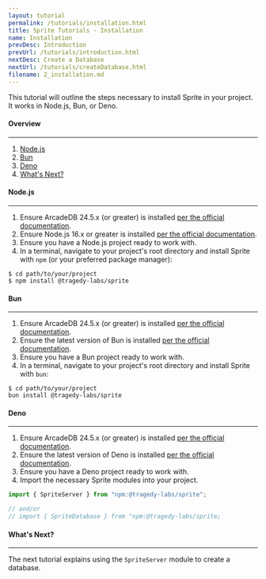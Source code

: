 ```yaml
---
layout: tutorial
permalink: /tutorials/installation.html
title: Sprite Tutorials - Installation
name: Installation
prevDesc: Introduction
prevUrl: /tutorials/introduction.html
nextDesc: Create a Database
nextUrl: /tutorials/createDatabase.html
filename: 2_installation.md
---
```


This tutorial will outline the steps necessary to install Sprite in your project. It works in Node.js, Bun, or Deno.

#### Overview
---

1. [Node.js](#nodejs)
2. [Bun](#bun)
3. [Deno](#deno)
4. [What's Next?](#whats-next)

#### Node.js
---

1. Ensure ArcadeDB 24.5.x (or greater) is installed [per the official documentation](https://www.arcadedb.com/docs/installation).
2. Ensure Node.js 16.x or greater is installed [per the official documentation](https://nodejs.org/en/download/).
3. Ensure you have a Node.js project ready to work with.
4. In a terminal, navigate to your project's root directory and install Sprite with `npm` (or your preferred package manager):

```
$ cd path/to/your/project
$ npm install @tragedy-labs/sprite
```

#### Bun
---

1. Ensure ArcadeDB 24.5.x (or greater) is installed [per the official documentation](https://www.arcadedb.com/docs/installation).
2. Ensure the latest version of Bun is installed [per the official documentation](https://bun.sh/docs/installation).
3. Ensure you have a Bun project ready to work with.
4. In a terminal, navigate to your project's root directory and install Sprite with `bun`:

```
$ cd path/to/your/project
bun install @tragedy-labs/sprite
```

#### Deno
---

1. Ensure ArcadeDB 24.5.x (or greater) is installed [per the official documentation](https://www.arcadedb.com/docs/installation).
2. Ensure the latest version of Deno is installed [per the official documentation](https://docs.deno.com/runtime/manual/getting_started/installation).
3. Ensure you have a Deno project ready to work with.
4. Import the necessary Sprite modules into your project.

```ts
import { SpriteServer } from "npm:@tragedy-labs/sprite";

// and/or
// import { SpriteDatabase } from "npm:@tragedy-labs/sprite;
```

#### What's Next?
---

The next tutorial explains using the `SpriteServer` module to create a database.